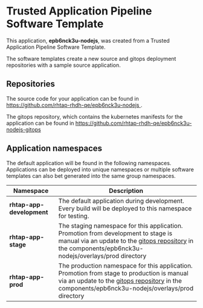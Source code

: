 # Trusted Application Pipeline Software Template

This application, **epb6nck3u-nodejs**, was created from a Trusted Application Pipeline Software Template.

The software templates create a new source and gitops deployment repositories with a sample source application. 

## Repositories

The source code for your application can be found in [https://github.com/rhtap-rhdh-qe/epb6nck3u-nodejs ](https://github.com/rhtap-rhdh-qe/epb6nck3u-nodejs ).
 
The gitops repository, which contains the kubernetes manifests for the application can be found in 
[https://github.com/rhtap-rhdh-qe/epb6nck3u-nodejs-gitops ](https://github.com/rhtap-rhdh-qe/epb6nck3u-nodejs-gitops ) 

## Application namespaces 

The default application will be found in the following namespaces. Applications can be deployed into unique namespaces or multiple software templates can also bet generated into the same group namespaces.  

|  Namespace   |  Description   |  
| -------- | -------- |   
| **rhtap-app-development** | The default application during development. Every build will be deployed to this namespace for testing. | 
| **rhtap-app-stage** | The staging namespace for this application. Promotion from development to stage is manual via an update to the [gitops repository](https://github.com/rhtap-rhdh-qe/epb6nck3u-nodejs-gitops ) in the components/epb6nck3u-nodejs/overlays/prod directory |  
| **rhtap-app-prod** | The production namespace for this application. Promotion from stage to production is manual via an update to the [gitops repository](https://github.com/rhtap-rhdh-qe/epb6nck3u-nodejs-gitops ) in the components/epb6nck3u-nodejs/overlays/prod directory | 